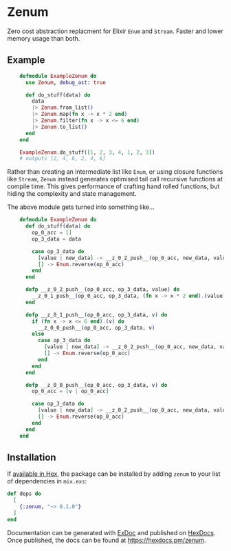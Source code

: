 # Zenum

Zero cost abstraction replacment for Elixir `Enum` and `Stream`. Faster and lower memory usage than both.

## Example

```elixir
    defmodule ExampleZenum do
      use Zenum, debug_ast: true

      def do_stuff(data) do
        data
        |> Zenum.from_list()
        |> Zenum.map(fn x -> x * 2 end)
        |> Zenum.filter(fn x -> x <= 6 end)
        |> Zenum.to_list()
      end
    end

    ExampleZenum.do_stuff([1, 2, 3, 4, 1, 2, 3])
    # outputs [2, 4, 6, 2, 4, 6]
```

Rather than creating an intermediate list like `Enum`, or using closure functions like `Stream`, `Zenum` instead generates optimised tail call recursive functions at compile time. This gives performance of crafting hand rolled functions, but hiding the complexity and state management.

The above module gets turned into something like...

```elixir
    defmodule ExampleZenum do
      def do_stuff(data) do
        op_0_acc = []
        op_3_data = data

        case op_3_data do
          [value | new_data] -> __z_0_2_push__(op_0_acc, new_data, value)
          [] -> Enum.reverse(op_0_acc)
        end
      end

      defp __z_0_2_push__(op_0_acc, op_3_data, value) do
        __z_0_1_push__(op_0_acc, op_3_data, (fn x -> x * 2 end).(value))
      end

      defp __z_0_1_push__(op_0_acc, op_3_data, v) do
        if (fn x -> x <= 6 end).(v) do
          __z_0_0_push__(op_0_acc, op_3_data, v)
        else
          case op_3_data do
            [value | new_data] -> __z_0_2_push__(op_0_acc, new_data, value)
            [] -> Enum.reverse(op_0_acc)
          end
        end
      end

      defp __z_0_0_push__(op_0_acc, op_3_data, v) do
        op_0_acc = [v | op_0_acc]

        case op_3_data do
          [value | new_data] -> __z_0_2_push__(op_0_acc, new_data, value)
          [] -> Enum.reverse(op_0_acc)
        end
      end
    end
```

## Installation

If [available in Hex](https://hex.pm/docs/publish), the package can be installed
by adding `zenum` to your list of dependencies in `mix.exs`:

```elixir
def deps do
  [
    {:zenum, "~> 0.1.0"}
  ]
end
```

Documentation can be generated with [ExDoc](https://github.com/elixir-lang/ex_doc)
and published on [HexDocs](https://hexdocs.pm). Once published, the docs can
be found at <https://hexdocs.pm/zenum>.

